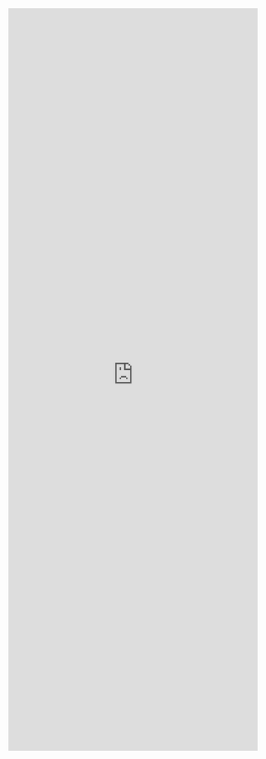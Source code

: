 <iframe title='Announced Search Results Example' src='https://fabricweb.z5.web.core.windows.net/pr-deploy-site/refs/pull/9333/merge/fabric-website-resources/dist/index.html#/examples/announced/searchresults?docsExample=true' frameborder='no' width='100%' height='1500'>